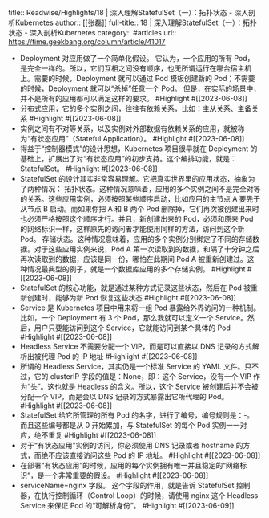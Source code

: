 title:: Readwise/Highlights/18 | 深入理解StatefulSet（一）：拓扑状态 - 深入剖析Kubernetes
author:: [[张磊]]
full-title:: 18 | 深入理解StatefulSet（一）：拓扑状态 - 深入剖析Kubernetes
category:: #articles
url:: https://time.geekbang.org/column/article/41017
- Deployment 对应用做了一个简单化假设。
  它认为，一个应用的所有 Pod，是完全一样的。所以，它们互相之间没有顺序，也无所谓运行在哪台宿主机上。需要的时候，Deployment 就可以通过 Pod 模板创建新的 Pod；不需要的时候，Deployment 就可以“杀掉”任意一个 Pod。
  但是，在实际的场景中，并不是所有的应用都可以满足这样的要求。 #Highlight #[[2023-06-08]]
- 分布式应用，它的多个实例之间，往往有依赖关系，比如：主从关系、主备关系 #Highlight #[[2023-06-08]]
- 实例之间有不对等关系，以及实例对外部数据有依赖关系的应用，就被称为“有状态应用”（Stateful Application）。 #Highlight #[[2023-06-08]]
- 得益于“控制器模式”的设计思想，Kubernetes 项目很早就在 Deployment 的基础上，扩展出了对“有状态应用”的初步支持。这个编排功能，就是：StatefulSet。 #Highlight #[[2023-06-08]]
- StatefulSet 的设计其实非常容易理解。它把真实世界里的应用状态，抽象为了两种情况：
  拓扑状态。这种情况意味着，应用的多个实例之间不是完全对等的关系。这些应用实例，必须按照某些顺序启动，比如应用的主节点 A 要先于从节点 B 启动。而如果你把 A 和 B 两个 Pod 删除掉，它们再次被创建出来时也必须严格按照这个顺序才行。并且，新创建出来的 Pod，必须和原来 Pod 的网络标识一样，这样原先的访问者才能使用同样的方法，访问到这个新 Pod。
  存储状态。这种情况意味着，应用的多个实例分别绑定了不同的存储数据。对于这些应用实例来说，Pod A 第一次读取到的数据，和隔了十分钟之后再次读取到的数据，应该是同一份，哪怕在此期间 Pod A 被重新创建过。这种情况最典型的例子，就是一个数据库应用的多个存储实例。 #Highlight #[[2023-06-08]]
- StatefulSet 的核心功能，就是通过某种方式记录这些状态，然后在 Pod 被重新创建时，能够为新 Pod 恢复这些状态 #Highlight #[[2023-06-08]]
- Service 是 Kubernetes 项目中用来将一组 Pod 暴露给外界访问的一种机制。比如，一个 Deployment 有 3 个 Pod，那么我就可以定义一个 Service。然后，用户只要能访问到这个 Service，它就能访问到某个具体的 Pod #Highlight #[[2023-06-08]]
- Headless Service 不需要分配一个 VIP，而是可以直接以 DNS 记录的方式解析出被代理 Pod 的 IP 地址 #Highlight #[[2023-06-08]]
- 所谓的 Headless Service，其实仍是一个标准 Service 的 YAML 文件。只不过，它的 clusterIP 字段的值是：None，即：这个 Service，没有一个 VIP 作为“头”。这也就是 Headless 的含义。所以，这个 Service 被创建后并不会被分配一个 VIP，而是会以 DNS 记录的方式暴露出它所代理的 Pod。 #Highlight #[[2023-06-08]]
- StatefulSet 给它所管理的所有 Pod 的名字，进行了编号，编号规则是：<statefulset name>-<ordinal index>。
  而且这些编号都是从 0 开始累加，与 StatefulSet 的每个 Pod 实例一一对应，绝不重复 #Highlight #[[2023-06-08]]
- 对于“有状态应用”实例的访问，你必须使用 DNS 记录或者 hostname 的方式，而绝不应该直接访问这些 Pod 的 IP 地址。 #Highlight #[[2023-06-08]]
- 在部署“有状态应用”的时候，应用的每个实例拥有唯一并且稳定的“网络标识”，是一个非常重要的假设。 #Highlight #[[2023-06-08]]
- serviceName=nginx 字段。
  这个字段的作用，就是告诉 StatefulSet 控制器，在执行控制循环（Control Loop）的时候，请使用 nginx 这个 Headless Service 来保证 Pod 的“可解析身份”。 #Highlight #[[2023-06-09]]